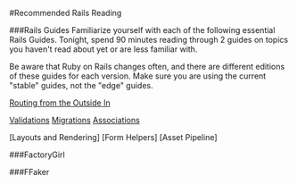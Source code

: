 #Recommended Rails Reading

###Rails Guides
Familiarize yourself with each of the following essential Rails Guides. Tonight, spend 90 minutes reading through 2 guides on topics you haven't read about yet or are less familiar with. 

Be aware that Ruby on Rails changes often, and there are different editions of these guides for each version. Make sure you are using the current "stable" guides, not the "edge" guides.

[Routing from the Outside In](http://guides.rubyonrails.org/routing.html)

[Validations](http://guides.rubyonrails.org/active_record_validations.html)
[Migrations](http://guides.rubyonrails.org/active_record_migrations.html)
[Associations](http://guides.rubyonrails.org/active_record_associations.html)

[Layouts and Rendering]
[Form Helpers]
[Asset Pipeline]


###FactoryGirl

###FFaker
